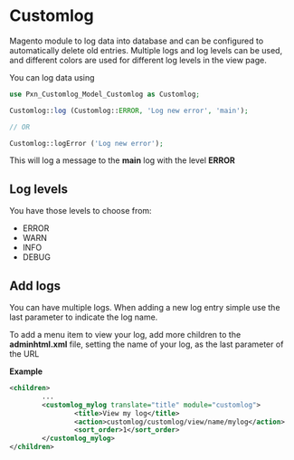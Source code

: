 # Customlog
Magento module to log data into database and can be configured to automatically delete old entries. Multiple logs and log levels can be used, and different colors are used for different log levels in the view page.

You can log data using
```php
use Pxn_Customlog_Model_Customlog as Customlog;

Customlog::log (Customlog::ERROR, 'Log new error', 'main');

// OR

Customlog::logError ('Log new error');
```
This will log a message to the **main** log with the level **ERROR**

## Log levels
You have those levels to choose from:
* ERROR
* WARN
* INFO
* DEBUG

## Add logs
You can have multiple logs. When adding a new log entry simple use the last parameter to indicate the log name.

To add a menu item to view your log, add more children to the **adminhtml.xml** file, setting the name of your log, as the last parameter of the URL

**Example**
```xml
<children>
		...
		<customlog_mylog translate="title" module="customlog">
				<title>View my log</title>
				<action>customlog/customlog/view/name/mylog</action>
				<sort_order>1</sort_order>
		</customlog_mylog>
</children>
```
